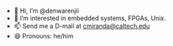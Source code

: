 - 👋 Hi, I’m @denwarenjii
- 👀 I’m interested in embedded systems, FPGAs, Unix.
- 📫 Send me a D-mail at cmiranda@caltech.edu
- 😄 Pronouns: he/him
<!---
denwarenjii/denwarenjii is a ✨ special ✨ repository because its `README.md` (this file) appears on your GitHub profile.
You can click the Preview link to take a look at your changes.
--->
